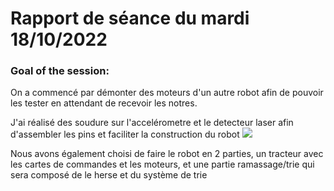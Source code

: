 # Rapport de séance du mardi 18/10/2022

### Goal of the session:

On a commencé par démonter des moteurs d'un autre robot afin de pouvoir les tester en attendant de recevoir les notres.

J'ai réalisé des soudure sur l'accelérometre et le detecteur laser afin d'assembler les pins et faciliter la construction du robot
![](Annexes/Soudure_28-10-2022.jpeg)

Nous avons également choisi de faire le robot en 2 parties, un tracteur avec les cartes de commandes et les moteurs, et une partie ramassage/trie qui sera composé de le herse et du système de trie